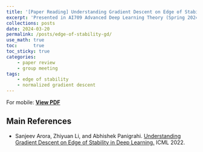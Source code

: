 ```yaml
---
title: '[Paper Reading] Understanding Gradient Descent on Edge of Stability in Deep Learning'
excerpt: 'Presented in AI709 Advanced Deep Learning Theory (Spring 2024)'
collections: posts
date: 2024-03-20
permalink: /posts/edge-of-stability-gd/
use_math: true
toc:      true
toc_sticky: true
categories:
    - paper review
    - group meeting
tags:
    - edge of stability
    - normalized gradient descent
---
```


<object data="/files/courseworks/AI709presentation-HanseulCho-GDonEoS.pdf" width="960" height="540" type='application/pdf'></object>
For mobile: [**View PDF**](/files/courseworks/AI709presentation-HanseulCho-GDonEoS.pdf)

## Main References

* Sanjeev Arora, Zhiyuan Li, and Abhishek Panigrahi. [Understanding Gradient Descent on Edge of Stability in Deep Learning.](https://arxiv.org/abs/2205.09745) ICML 2022.
